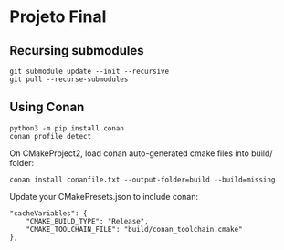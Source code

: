 # Projeto Final

## Recursing submodules

```
git submodule update --init --recursive
git pull --recurse-submodules
```

## Using Conan
```
python3 -m pip install conan
conan profile detect
```

On CMakeProject2, load conan auto-generated cmake files into build/ folder:

```
conan install conanfile.txt --output-folder=build --build=missing
```

Update your CMakePresets.json to include conan:

```{.json}
"cacheVariables": {
    "CMAKE_BUILD_TYPE": "Release",
    "CMAKE_TOOLCHAIN_FILE": "build/conan_toolchain.cmake"
},
```

